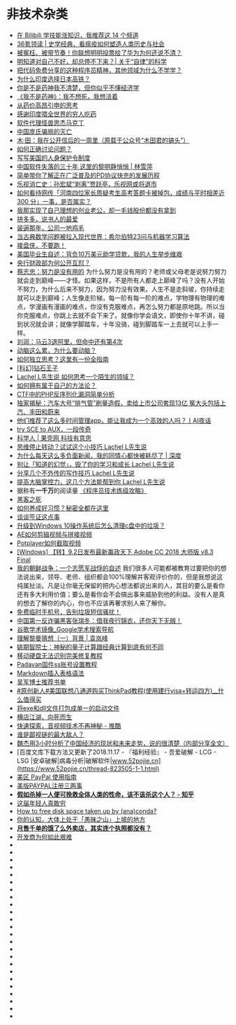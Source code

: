 # 非技术杂类
*   [在 Bilibili 学技能涨知识，我推荐这 14 个频道](https://sspai.com/post/44652)
*   [36氪领读 | 史学经典，看瘟疫如何塑造人类历史与社会](http://36kr.com/p/5135719.html)
*   [被冤枉、被带节奏！你联想明明投票给了华为为何还说不清？](https://zhuanlan.zhihu.com/p/36910391)
*   [明知道对自己不好，却总停不下来？| 关于“自律”的科学](https://zhuanlan.zhihu.com/p/37920654)
*   [把代码免费分享的这种程序员精神，其他领域为什么不学学？](http://daily.zhihu.com/story/9687706)
*   [为什么印度选择日本高铁？](https://zhuanlan.zhihu.com/p/34398719)
*   [你是不是药神我不清楚，但你似乎不懂经济学](https://mp.weixin.qq.com/s?__biz=MzA3MDMwOTcwMg==&mid=2650005402&idx=1&sn=791b161a7c6b28f5550fc4fbe79fbfba&chksm=8739bdb3b04e34a566586e23a2dc63188c76bba57f6c6b20e0c5eba806ac5a29775e2bddfea9&mpshare=1&scene=23&srcid=07111wvzL1G6i5ueUlAlXJyK#rd)
*   [《我不是药神》：我不想死，我想活着](https://mp.weixin.qq.com/s?__biz=MzA4OTQ1MTQxNg==&mid=2652046462&idx=1&sn=f5c28250041939120fd8ecf2d5719b88&chksm=8bfd1a89bc8a939fcc248fe88970d456f4ac43b4ba99b360be98765b94068ee12094c59c64c8&scene=21#wechat_redirect)
*   [从药价高昂引申的思考](https://mp.weixin.qq.com/s?__biz=MzI0MjA1Mjg2Ng==&mid=2649867742&idx=1&sn=5667cac7b7591cfc4814eef5ce099998&chksm=f1075fb3c670d6a5c56a77f1b89016c23a9591a9e674fed784e3d1afcc61ddabec10db7b2d62&mpshare=1&scene=23&srcid=0711chUGBE9JZKa9JD09n9Hg#rd)
*   [感谢印度喂全世界的穷人吃药](https://mp.weixin.qq.com/s?__biz=MzUxMTMwMTMxMw==&mid=2247488883&idx=1&sn=7809bbd8a07ff19a9c590ab2f7647ce7&chksm=f97496ddce031fcba2f15c1c845c27547146641013b75813295147b34b74a62e5112a2379225&mpshare=1&scene=23&srcid=0711XxJP8b1z4xs3fkkky9AF#rd)
*   [软件代理怪兽思杰马克丁](https://www.pingwest.com/a/174830)
*   [中国庞氏骗局的灭亡](http://www.kanshangjie.com/article/152047-1.html)
*   [木·田：我在公开信后的一周里（原载于公众号“木田君的镐头”）](https://sikaozhe1997.github.io/Xin-Yue/#/%E6%9C%A8%C2%B7%E7%94%B0%EF%BC%9A%E6%88%91%E5%9C%A8%E5%85%AC%E5%BC%80%E4%BF%A1%E5%90%8E%E7%9A%84%E4%B8%80%E5%91%A8%E9%87%8C.md)
*   [如何正确讨论问题？](https://github.com/zhang0peter/good-articles-by-sort/blob/master/web/如何正确讨论问题？.pdf)
*   [写写美国的人身保护令制度](https://zhuanlan.zhihu.com/p/40093344)
*   [中国软件失落的三十年 这里的黎明静悄悄 | 林雪萍](https://zhuanlan.zhihu.com/p/41843417)
*   [简单带你了解正在广泛普及的PD协议快充的发展历程](https://sspai.com/post/44784)
*   [乐视消亡史：孙宏斌“剥离”贾跃亭，乐视网或将退市](http://www.investorscn.com/2018/08/02/76489/)
*   [如何看待网传「河南四位家长质疑考生高考答题卡被掉包，成绩与平时相差近 300 分」一事，是否属实？](https://www.zhihu.com/question/288624650)
*   [我那实现了自己理想的创业老公，却一毛钱股份都没有拿到](http://tech.qq.com/a/20180803/007539.htm)
*   [拼多多，说书人的最爱](https://mp.weixin.qq.com/s?__biz=MzA3MDMwOTcwMg==&mid=2650005460&idx=1&sn=be67c7760c76310bea29dcffffc0ca75&chksm=8739bdfdb04e34eb5802027d4085d0ba852b514453636c7c5e54f6f441a25abbc4642044e409&mpshare=1&scene=23&srcid=0805t1iDxhTvMhdaYyvuz3aX#rd)
*   [装逼那年，公司一地鸡毛](http://www.investorscn.com/2018/08/12/77758/)
*   [当古典数学问题被拉入现代世界：希尔伯特23问与机器学习算法](https://zhuanlan.zhihu.com/p/41682076)
*   [接盘侠，不要跑！](https://mp.weixin.qq.com/s?__biz=MzI0MjA1Mjg2Ng==&mid=2649867813&idx=1&sn=26481be2c3e782d3406ca0991bad7d9f&chksm=f1075c48c670d55e7caa273233aa67acb1e0d193a0bca2695212a6bab6628d70ffcd772fa34d&mpshare=1&scene=23&srcid=0831Z7mRuuqSyq4ugB8zQFKD#rd)
*   [美国毕业生自述：背负10万美元助学贷款，我的人生举步维艰](http://36kr.com/p/5150803.html)
*   [央行财政部为何公开互怼？](https://zhuanlan.zhihu.com/p/40122872)
*   [蔡志忠：努力是没有用的](https://www.yuque.com/book-academy/share/shp7tu)
为什么努力是没有用的？老师或父母老是说努力努力就会走到巅峰——才怪。如果这样，不是所有人都走上巅峰了吗？没有人开始不努力，为什么后来不努力，因为努力没有效果。人生不是走斜坡，你持续走就可以走到巅峰；人生像走阶梯，每一阶有每一阶的难点，学物理有物理的难点，学漫画有漫画的难点，你没有克服难点，再怎么努力都是原地跳。所以当你克服难点，你跳上去就不会下来了。就像你学会语文，即使你十年不讲，碰到状况就会讲；就像学脚踏车，十年没骑，碰到脚踏车一上去就可以上手一样。  
*   [刘润：马云3退阿里，但命中还有第4次](https://mp.weixin.qq.com/s?__biz=MjM5NjM5MjQ4MQ==&mid=2651610591&idx=1&sn=c04aeb5819cb3f9c8eda8f4b0979447f&chksm=bd1106918a668f873aaf22ddfda9d1605548c64ff9fcb85555bb2e888476107f9c387eaa2d84&mpshare=1&scene=23&srcid=0913S6uMAugQAcVgMHpeYxEY#rd)
*   [动脑这么累，为什么要动脑？](https://mp.weixin.qq.com/s?__biz=MzAxNTY0NjEzNg==&mid=2247484970&idx=1&sn=7be2f785158ef3fecdd8a8580cfcb1f9&chksm=9b81aafdacf623eb6c6a148e62dc3c67cd2aa9d2398325827c866039c9e20c95bedd2817fddb&scene=0&ascene=7&devicetype=android-26&version=26060739&nettype=cmnet&abtest_cookie=AgABAAoACwACACWXHgA%2FmR4AAAA%3D&lang=zh_CN&pass_ticket=zacqb6UjaLq6%2B8KWAI7W8lEOmXJgrB6ISOAx1NIhPR0BXvmnqAl6Sm%2F%2FgtWLFlA1&wx_header=1)
*   [如何独立思考？这里有一份全指南](https://mp.weixin.qq.com/s?__biz=MzAxNTY0NjEzNg==&mid=2247484836&idx=1&sn=f72819517bb2c53a19f9db2b381d6fb2&chksm=9b81a973acf62065cf52e61fe865b5335a3a396047a0dd942e234e5b80f50b9c31565f6f80e3&scene=0&ascene=14&devicetype=android-26&version=26060739&nettype=cmnet&abtest_cookie=AwABAAoACwAMAAYAPoseACWXHgAKmB4ANpgeAHeYHgChmB4AAAA%3D&lang=zh_CN&pass_ticket=tqg0vPML%2BTARLJOLY%2Ftw59g6C1%2Bf20Y782OQrJaIhR2lXQpvSa3mHgK6ggoIP0Ak&wx_header=1)
*   [[科幻]钻石王子](https://mp.weixin.qq.com/s?__biz=MzI0MjA1Mjg2Ng==&mid=2649867835&idx=1&sn=14b12182c829624b462e87f0b7151df7&chksm=f1075c56c670d540cd3fac8a0273b8683c5503bf963b4576bd632783cc0b978a33aa8e031e21&mpshare=1&scene=23&srcid=0916GA4DqeN42gUbuO4TW2CS#rd)
*   [ Lachel  L先生说 如何思考一个陌生的领域？](https://mp.weixin.qq.com/s?__biz=MzAxNTY0NjEzNg==&mid=2247484965&idx=1&sn=1b0cde00330d260ac30d9ae0901287da&chksm=9b81aaf2acf623e42e678e9a145f7261d0e1d72d5f7caa7b593e85a5ed5c60c06fef049bca39&scene=0&ascene=7&devicetype=android-26&version=26060739&nettype=cmnet&abtest_cookie=AgABAAoACwACACWXHgA%2FmR4AAAA%3D&lang=zh_CN&pass_ticket=zacqb6UjaLq6%2B8KWAI7W8lEOmXJgrB6ISOAx1NIhPR0BXvmnqAl6Sm%2F%2FgtWLFlA1&wx_header=1)
*   [如何拥有属于自己的方法论？](https://mp.weixin.qq.com/s?__biz=MzAxNTY0NjEzNg==&mid=2247484982&idx=1&sn=91c964273e0c0ac45ee24e9ec196222b&chksm=9b81aae1acf623f74cf0189db8730c799388125cde0af513bd2a620b340ffe8a7e8759658883&scene=0&ascene=7&devicetype=android-26&version=26060739&nettype=cmnet&abtest_cookie=AgABAAoACwACACWXHgA%2FmR4AAAA%3D&lang=zh_CN&pass_ticket=zacqb6UjaLq6%2B8KWAI7W8lEOmXJgrB6ISOAx1NIhPR0BXvmnqAl6Sm%2F%2FgtWLFlA1&wx_header=1)
*   [CTF中的PHP反序列化漏洞简单分析](https://bbs.ichunqiu.com/thread-45290-1-1.html)
*   [独家揭秘：汽车大号“排气管”刷量造假，卖给上市公司套现13亿 冤大头包括上汽、丰田和蔚来](https://mp.weixin.qq.com/s?__biz=MzI5ODYwNTE4Nw==&mid=2247484739&idx=1&sn=1019742f2e003ceaa1430afc0a080409&chksm=eca20aafdbd583b9561ba3c3f4e190a5cdfed5e1d80ac2951e9c73cb73b1b6299a2955b1e445&scene=0&ascene=7&devicetype=android-26&version=26070239&nettype=cmnet&abtest_cookie=AwABAAoACwATAAMAJpceAFeZHgBomR4AAAA%3D&lang=zh_CN&pass_ticket=T1cY0ptz2AKoQZR%2Fyq%2BoI2Nho03GNH1K58ke1AxERlngTE5ahgvR7xfoE2TjJLcj&wx_header=1)
*   [他们推荐了这么多时间管理app，能让我成为一个高效的人吗？丨AI夜话](https://mp.weixin.qq.com/s?__biz=MTg1MjI3MzY2MQ==&mid=2651700475&idx=2&sn=77be27a5a4bcd5717fa65db590a27d76&chksm=5da198696ad6117f4824e0e999f4a52457d9e4d106430b67f75a673d450b784376f491fd284a&mpshare=1&scene=23&srcid=0923oXuDZqyfNRAbM2nSu6sN#rd)
*   [try SCE to AUX，一段传奇](https://mp.weixin.qq.com/s?__biz=MzA3MDMwOTcwMg==&mid=2650005771&idx=1&sn=052bb117750bf3f2d255bb754acca4be&chksm=87398322b04e0a34806699c87592ca82bc48eb13f0b339156b9437f231faa245f6503b560b15&mpshare=1&scene=23&srcid=0925EXXuu2SlaJmnUe3YTdoa#rd)
*   [科学人 | 果壳网 科技有意思](https://www.guokr.com/scientific/)
*   [思维停止转动？试试这个小技巧  Lachel  L先生说 ](https://mp.weixin.qq.com/s?__biz=MzAxNTY0NjEzNg==&mid=2247484796&idx=1&sn=5eff740f0d5f8d219c82cc6a601975fa&chksm=9b81a9abacf620bdfbbf8b0815b46a95fcc43e32b517cc31bbbce161b830ffc72d7182821a58&scene=0&ascene=7&devicetype=android-26&version=26060240&nettype=WIFI&abtest_cookie=BAABAAoACwAMAA0ABQA%2Bix4Ad4seAJaMHgBijR4Azo4eAAAA&lang=zh_CN&pass_ticket=20fNkNM6n523QRgxA%2F7cS21IEVww5gHeqdFdeKgiiVI5C6hlVFKvYH0wJk7Cr7UT&wx_header=1)
*   [为什么每天这么多负面新闻，我的同情心都快被耗尽了 | 深度](https://mp.weixin.qq.com/s?__biz=MTg1MjI3MzY2MQ==&mid=2651700688&idx=1&sn=2bac5b93eb00b3a149c91d27e83e1166&chksm=5da199426ad610543889cd5cbbb0f5ff0f95c66bc28ebcf39ada0db29e10697f61ef7fb77ea3&mpshare=1&scene=23&srcid=0929QGEcF8Bi5B40OElDA5UG#rd)
*   [别让「知道的幻觉」，毁了你的学习和成长  Lachel  L先生说](https://mp.weixin.qq.com/s?__biz=MzAxNTY0NjEzNg==&mid=2247485026&idx=1&sn=6bc61f5af385535ec4ae3b8d10d492cc&chksm=9b81aab5acf623a36e468ed2b5343252c15a60686d395b5724fb2152acdce1d6dae1bd24d7e9&mpshare=1&scene=23&srcid=0928YmDuk9HRW2n0kv3qNTgB#rd)
*   [分享几个不外传的写作技巧  Lachel  L先生说](https://mp.weixin.qq.com/s?__biz=MzAxNTY0NjEzNg==&mid=2247485020&idx=1&sn=b03e9a213456909f784ad653a9f45f5c&chksm=9b81aa8bacf6239d0ba78fa2ef227e7bc1b447fc97d65ab71be77e87289d4ff045aca516e289&mpshare=1&scene=23&srcid=0927E7iqhjyxZ5aJu0TeeMYN#rd)
*   [提高大脑掌控力，这几个方法能帮到你 Lachel  L先生说](https://mp.weixin.qq.com/s?__biz=MzAxNTY0NjEzNg==&mid=2247484833&idx=1&sn=5f769b50d168c0961ef95a3d04b974c0&chksm=9b81a976acf620607a5a06ff681bb958488383e266c374426f6d49ce9483e6155381010128a6&scene=0&ascene=14&devicetype=android-26&version=26060739&nettype=cmnet&abtest_cookie=AwABAAoACwAMAAYAPoseACWXHgAKmB4ANpgeAHeYHgChmB4AAAA%3D&lang=zh_CN&pass_ticket=tqg0vPML%2BTARLJOLY%2Ftw59g6C1%2Bf20Y782OQrJaIhR2lXQpvSa3mHgK6ggoIP0Ak&wx_header=1)
*   据称有**一千万**的阅读量 [《程序员技术练级攻略》](https://coolshell.cn/articles/4990.html)
*   [黑客之死](https://github.com/zhang0peter/good-articles-by-sort/blob/master/%E7%B2%BE%E9%80%89/%E9%BB%91%E5%AE%A2%E4%B9%8B%E6%AD%BB.pdf)
*   [如何养成好习惯？秘密全都在这里](https://mp.weixin.qq.com/s?__biz=MzAxNTY0NjEzNg==&mid=2247484788&idx=1&sn=29abdd37d15351a8174771ba21f3c747&chksm=9b81a9a3acf620b5b0815ffca946d3da58a68b1306c4e1f066c65c2905bbd559c5a3a6b4b55b&scene=0&ascene=7&devicetype=android-26&version=26060240&nettype=WIFI&abtest_cookie=BAABAAoACwAMAA0ABQA%2Bix4Ad4seAJaMHgBijR4Azo4eAAAA&lang=zh_CN&pass_ticket=20fNkNM6n523QRgxA%2F7cS21IEVww5gHeqdFdeKgiiVI5C6hlVFKvYH0wJk7Cr7UT&wx_header=1)
*   [谈谈签证这点事](https://mp.weixin.qq.com/s?__biz=MzI0MjA1Mjg2Ng==&mid=2649867586&idx=1&sn=b161af86367a07b3cfd9a032f4811d7e&chksm=f1075f2fc670d639aed9a6b1973e63346425c2b6900266760f94dfa2b7b0ada529536e78c539&mpshare=1&scene=23&srcid=10096YUII8QRhbGBF74quGYU#rd)
*   [升级到Windows 10操作系统后怎么清理c盘中的垃圾？](http://os.51cto.com/art/201808/581331.htm?utm_source=tuicool&utm_medium=referral)
*   [AE如何剪辑视频与拼接视频](https://jingyan.baidu.com/article/95c9d20d63d81fec4e7561b2.html)
*   [Potplayer如何截取视频](https://jingyan.baidu.com/article/20b68a885b8f18796cec6293.html)
*   [[Windows] 【转】9.2日发布最新赢政天下 Adobe CC 2018 大师版 v8.3 Final](https://www.52pojie.cn/thread-796276-1-1.html)
*   [我的朝鲜战争：一个志愿军战俘的自述](https://mp.weixin.qq.com/s?__biz=MjM5NjI1OTc5Mw==&mid=2652171543&idx=1&sn=1d244d112adc643a9424f5c9d58f44f7&chksm=bd0bbfa98a7c36bfc45e20c4370a3d663b41d65556b6a5cbe0fc246f40b2661aaf0ecce24111&mpshare=1&scene=23&srcid=1012Q3Mlc27QGcsPmBFFvoLS#rd)
我们很多人可能都被教育过要把你的想法说出来，领导、老师、组织都会100%理解并客观评价你的，但是我想说这纯属扯淡。凡是让你毫无保留的把内心想法都说出来的人，其目的要么是看你还有多大利用价值；要么是看你会不会搞出事来威胁到他的利益。没有人是真的想去了解你的内心，你也不应该再奢求别人来了解你。
*   [免费临时手机号，告别垃圾短信骚扰！](https://mp.weixin.qq.com/s/W_Kp1GqQCIOo-r45WD5aOA)
*   [中国第一反诈骗黑客张瑞冬：借我夜行锦衣，还你天下无贼！](https://mp.weixin.qq.com/s?__biz=MzU0NDEwMTc1MA==&mid=2247490467&idx=1&sn=43669909495cc16badd3cf5494cff3ef&chksm=fb001fbacc7796ace6925c02a634ba494815567312caf23eb692be40e77c93f21c3c9f93388c&mpshare=1&scene=23&srcid=1019Viu2iZuYBY7HiNPK9sMU#rd)
*   [谷歌学术镜像_Google学术搜索导航](http://ac.scmor.com/)
*   [理解黎曼猜想（一）背景 | 袁岚峰](https://zhuanlan.zhihu.com/p/47346148?utm_source=tuicool&utm_medium=referral)
*   [姚期智院士：神秘的量子计算跟经典计算到底有何不同](http://news.51cto.com/art/201810/585429.htm?utm_source=tuicool&utm_medium=referral)
*   [移动硬盘无法识别完美修复教程](http://www.upantool.com/jiaocheng/disk/9475.html)
*   [Padavan固件ss账号设置教程](https://www.johntitorblog.com/?p=690)
*   [Markdown插入表格语法](https://www.jianshu.com/p/2df05f279331)
*   [吴军博士推荐书单](https://mp.weixin.qq.com/s/SxgKjdjQg7IuECm176cS3Q)
*   [#原创新人#美国联想八通道购买ThinkPad教程(使用建行visa+转运四方)__什么值得买](https://post.smzdm.com/p/643570/)
*   [将exe和dll文件打包成单一的启动文件](https://www.cnblogs.com/fxd980519/articles/4807756.html)
*   [横店江湖，向死而生](http://www.cyzone.cn/article/478965.html?utm_source=tuicool&utm_medium=referral)
*   [快速探索，音视频技术不再神秘 - 推酷](https://zhuanlan.zhihu.com/p/49080457?utm_source=tuicool&utm_medium=referral)
*   [谁是鄙视链的最大敌人？](https://mp.weixin.qq.com/s?__biz=MzI4MTkxMDIzOA==&mid=2247484457&idx=1&sn=7fdf46ffab5f0bd5df64753033c7c119&chksm=eba34a98dcd4c38e79e2cf9cdf425ebf2e4a23c682859da941b40d725e6463faa68bb867b1b4&mpshare=1&scene=23&srcid=1115UmXVgnfSAcX5Omos5huv#rd)
*   [魏杰用3小时分析了中国经济的现状和未来走势，说的很清楚（内部分享全文）](https://mp.weixin.qq.com/s/z2YoF4KIHt5jwNoUUjsaGA)
*   [百度文库下载方法又更新了2018.11.17 - 『福利经验』 - 吾爱破解 - LCG - LSG |安卓破解|病毒分析|破解软件|www.52pojie.cn](https://www.52pojie.cn/thread-823505-1-1.html)
*   [美区 PayPal 使用指南](https://zhuanlan.zhihu.com/p/40881909)
*   [美版PAYPAL注册三两事](https://post.smzdm.com/p/606012/)
*   [**假如杀掉一人便可挽救全体人类的性命，该不该杀这个人？ - 知乎**](https://www.zhihu.com/question/298562372/answer/513792073)
*   [这届年轻人真敢穷](https://news.newseed.cn/p/1350824)
*   [How to free disk space taken up by (ana)conda?](https://stackoverflow.com/questions/48706548/how-to-free-disk-space-taken-up-by-anaconda)
*   [你的认知，大体上处于「愚昧之山」上坡的地方](https://mp.weixin.qq.com/s?__biz=MjM5ODIyMTE0MA==&mid=2650971847&idx=1&sn=2e47fc0bfa4f7542ab919c86be7feb41&chksm=bd383afc8a4fb3eaa09df5e57f5cdb344e93f1d1bf81b233ee7088896fb01e11e0d13e13272c&mpshare=1&scene=23&srcid=1202K4iqVElpsnI8zKhOCHsr#rd)
*   [**月售千单的饿了么外卖店，其实连个执照都没有？**](http://www.cyzone.cn/article/483109.html?utm_source=tuicool&utm_medium=referral)
*   [开发商为何如此艰难](https://36kr.com/p/5165095.html?utm_source=tuicool&utm_medium=referral)
*   []()
*   []()
*   []()
*   []()
*   []()
*   []()
*   []()
*   []()
*   []()
*   []()
*   []()
*   []()
*   []()
*   []()
*   []()
*   []()
*   []()
*   []()
*   []()
*   []()
*   []()
*   []()
*   []()
*   []()
